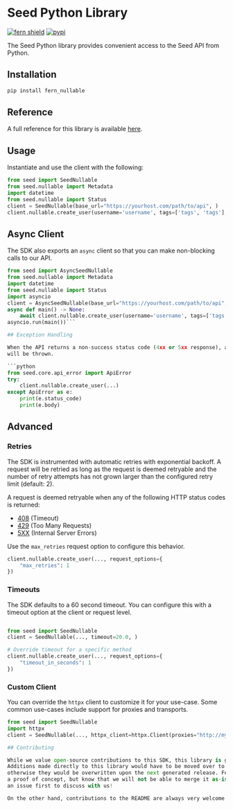 # Seed Python Library

[![fern shield](https://img.shields.io/badge/%F0%9F%8C%BF-Built%20with%20Fern-brightgreen)](https://buildwithfern.com?utm_source=github&utm_medium=github&utm_campaign=readme&utm_source=Seed%2FPython)
[![pypi](https://img.shields.io/pypi/v/fern_nullable)](https://pypi.python.org/pypi/fern_nullable)

The Seed Python library provides convenient access to the Seed API from Python.

## Installation

```sh
pip install fern_nullable
```

## Reference

A full reference for this library is available [here](./reference.md).

## Usage

Instantiate and use the client with the following:

```python
from seed import SeedNullable
from seed.nullable import Metadata
import datetime
from seed.nullable import Status
client = SeedNullable(base_url="https://yourhost.com/path/to/api", )
client.nullable.create_user(username='username', tags=['tags', 'tags'], metadata=Metadata(created_at=datetime.datetime.fromisoformat("2024-01-15 09:30:00+00:00", ), updated_at=datetime.datetime.fromisoformat("2024-01-15 09:30:00+00:00", ), avatar='avatar', activated=True, status=Status(), values={'values': 'values'}, ), avatar='avatar', )
```

## Async Client

The SDK also exports an `async` client so that you can make non-blocking calls to our API.

```python
from seed import AsyncSeedNullable
from seed.nullable import Metadata
import datetime
from seed.nullable import Status
import asyncio
client = AsyncSeedNullable(base_url="https://yourhost.com/path/to/api", )
async def main() -> None:
    await client.nullable.create_user(username='username', tags=['tags', 'tags'], metadata=Metadata(created_at=datetime.datetime.fromisoformat("2024-01-15 09:30:00+00:00", ), updated_at=datetime.datetime.fromisoformat("2024-01-15 09:30:00+00:00", ), avatar='avatar', activated=True, status=Status(), values={'values': 'values'}, ), avatar='avatar', )
asyncio.run(main())```

## Exception Handling

When the API returns a non-success status code (4xx or 5xx response), a subclass of the following error
will be thrown.

```python
from seed.core.api_error import ApiError
try:
    client.nullable.create_user(...)
except ApiError as e:
    print(e.status_code)
    print(e.body)
```

## Advanced

### Retries

The SDK is instrumented with automatic retries with exponential backoff. A request will be retried as long
as the request is deemed retryable and the number of retry attempts has not grown larger than the configured
retry limit (default: 2).

A request is deemed retryable when any of the following HTTP status codes is returned:

- [408](https://developer.mozilla.org/en-US/docs/Web/HTTP/Status/408) (Timeout)
- [429](https://developer.mozilla.org/en-US/docs/Web/HTTP/Status/429) (Too Many Requests)
- [5XX](https://developer.mozilla.org/en-US/docs/Web/HTTP/Status/500) (Internal Server Errors)

Use the `max_retries` request option to configure this behavior.

```python
client.nullable.create_user(..., request_options={
    "max_retries": 1
})
```

### Timeouts

The SDK defaults to a 60 second timeout. You can configure this with a timeout option at the client or request level.

```python

from seed import SeedNullable
client = SeedNullable(..., timeout=20.0, )

# Override timeout for a specific method
client.nullable.create_user(..., request_options={
    "timeout_in_seconds": 1
})
```

### Custom Client

You can override the `httpx` client to customize it for your use-case. Some common use-cases include support for proxies
and transports.

```python
from seed import SeedNullable
import httpx
client = SeedNullable(..., httpx_client=httpx.Client(proxies="http://my.test.proxy.example.com", transport=httpx.HTTPTransport(local_address="0.0.0.0"), ))```

## Contributing

While we value open-source contributions to this SDK, this library is generated programmatically.
Additions made directly to this library would have to be moved over to our generation code,
otherwise they would be overwritten upon the next generated release. Feel free to open a PR as
a proof of concept, but know that we will not be able to merge it as-is. We suggest opening
an issue first to discuss with us!

On the other hand, contributions to the README are always very welcome!
